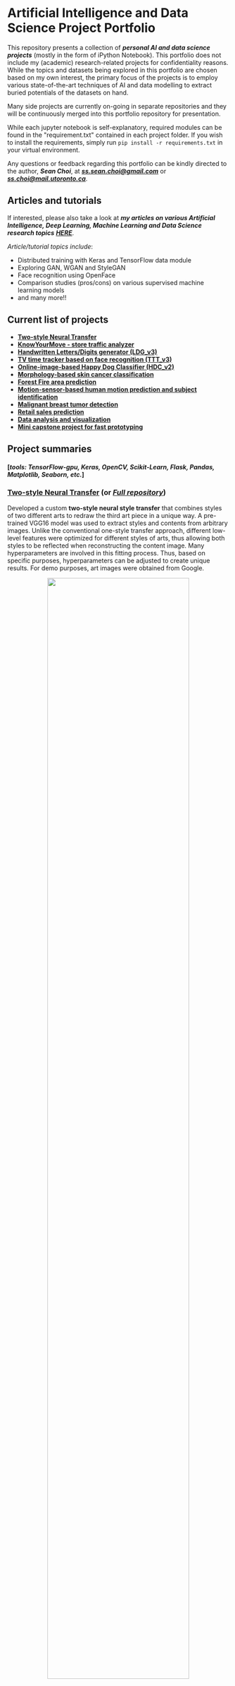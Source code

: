 # Artificial Intelligence and Data Science Project Portfolio

This repository presents a collection of ***personal AI and data science projects*** (mostly in the form of iPython Notebook). This portfolio does not include my (academic) research-related projects for confidentiality reasons. While the topics and datasets being explored in this portfolio are chosen based on my own interest, the primary focus of the projects is to employ various state-of-the-art techniques of AI and data modelling to extract buried potentials of the datasets on hand.

Many side projects are currently on-going in separate repositories and they will be continuously merged into this portfolio repository for presentation.

While each jupyter notebook is self-explanatory, required modules can be found in the "requirement.txt" contained in each project folder. If you wish to install the requirements, simply run `pip install -r requirements.txt` in your virtual environment. 

Any questions or feedback regarding this portfolio can be kindly directed to the author, ***Sean Choi***, at ***ss.sean.choi@gmail.com*** or ***ss.choi@mail.utoronto.ca***.

## Articles and tutorials

If interested, please also take a look at ***my articles on various Artificial Intelligence, Deep Learning, Machine Learning and Data Science research topics*** [***HERE***](https://github.com/alexbrowntiger/Artificial_Intelligence_articles_and_tutorials).

*Article/tutorial topics include*:

* Distributed training with Keras and TensorFlow data module
* Exploring GAN, WGAN and StyleGAN
* Face recognition using OpenFace
* Comparison studies (pros/cons) on various supervised machine learning models
* and many more!!

## Current list of projects
* [**Two-style Neural Transfer**](#two-style-neural-transfer-or-full-repository)
* [**KnowYourMove - store traffic analyzer**](#knowyourmove-or-full-repository)
* [**Handwritten Letters/Digits generator (LDG_v3)**](#handwritten-letters-and-digits-generator-ldg_v3-or-full-repository)
* [**TV time tracker based on face recognition (TTT_v3)**](#tv-time-tracker-based-on-face-recognition-ttt_v3-or-full-repository)
* [**Online-image-based Happy Dog Classifier (HDC_v2)**](#online-image-based-happy-dog-classifier-hdc_v2-or-full-repository)
* [**Morphology-based skin cancer classification**](#morphology-based-skin-cancer-classification)
* [**Forest Fire area prediction**](#forest-fire-area-prediction)
* [**Motion-sensor-based human motion prediction and subject identification**](#motion-sensor-based-human-motion-prediction-and-subject-identification)
* [**Malignant breast tumor detection**](#malignant-breast-tumor-detection)
* [**Retail sales prediction**](#retail-sales-prediction)
* [**Data analysis and visualization**](#data-analysis-and-visualization)
* [**Mini capstone project for fast prototyping**](#mini-capstone-project-for-fast-prototyping)

## Project summaries
#### [*tools: TensorFlow-gpu, Keras, OpenCV, Scikit-Learn, Flask, Pandas, Matplotlib, Seaborn, etc.*]

### [Two-style Neural Transfer][31] (or [*Full repository*](https://github.com/alexbrowntiger/NeuralStyleTransfer_custom))

Developed a custom **two-style neural style transfer** that combines styles of two different arts to redraw the third art piece in a unique way. A pre-trained VGG16 model was used to extract styles and contents from arbitrary images. Unlike the conventional one-style transfer approach, different low-level features were optimized for different styles of arts, thus allowing both styles to be reflected when reconstructing the content image. Many hyperparameters are involved in this fitting process. Thus, based on specific purposes, hyperparameters can be adjusted to create unique results. For demo purposes, art images were obtained from Google. 

<p align="center">
<img src="TwoStyleTransfer/Readme_images/two_style_outline.png" width=80%></p>

<p align="center">
<img src="TwoStyleTransfer/Readme_images/two_style_sample_images.png" width=80%></p>

<p align="center">
<img src="TwoStyleTransfer/Readme_images/two_style_result.png" width=80%></p>

<p align="center">
<img src="TwoStyleTransfer/Readme_images/two-style.gif" width=50%></p>



### [KnowYourMove][30] (or [*Full repository*](https://github.com/alexbrowntiger/INSIGHT-project))

Deployed computer-vision-based business intelligence tool (**KnowYourMove**) that analyzes time-specific store traffics from store surveillance camera systems. By tracking the motion of individual customers over time (**based on Single Shot Detector and centroid tracking algorithm**), KnowYourMove generates information maps that can provide business owners with hidden insights to understand their customers better (in terms of their shopping routes and aggregated time spent in different areas). KnowYourMove has been deployed as a [**web application**](http://www.knowyourmove.store/) (currently hosted on AWS t2.micro; **NOTE: as of Nov 7, 2019, the instance has been temporarily stopped.**) where a user can upload a surveillance video (or use videos from YouTube) to generate the reports. The information can be filtered by specific time windows (i.e. morning/afternoon or weekdays/weekends, etc). Such information is expected to provide time-specific customer traffics at a store so as to enable micro-optimization of business operations such as store floor plannings and pricing strategy without breaching customer privacy.

<p align="center">
<img src="KnowYourMove/ReadMe_Images/KnowYourMoveGIF.gif" width=100%></p>

<p align="center">
<img src="KnowYourMove/ReadMe_Images/summary_result.png" width=100%></p>



### [Handwritten Letters and Digits generator (LDG_v3)][29] (or [*Full repository*](https://github.com/alexbrowntiger/letter_digit_generator_VAE))

Developed **(convolutional) conditional variational autoencoder (CVAE)**-based handwritten letters/digits generator. Trained on the EMNIST dataset (62 claases compriding [0-9], [a-z] and [A-Z]), the generator can produce new handwritten-like letters/digits based on the typed inputs. Both convolutional and vanilla models are being investigated for comparison purposes. While the models are not yet optimized, their reconstruction results look satisfactory.

<p align="center">
<img src="Letter_digit_generator/images/summary_ldg_v3_reconstruction.png" width="90%">
</p>
<p align="center">
<img src="Letter_digit_generator/images/summary_ldg_v3_testing.png" width="100%">
</p>

***[ldg_v3_gen](https://github.com/alexbrowntiger/Artificial_Intelligence_Data_Science_Portfolio/blob/master/Letter_digit_generator/ldg_v3_gen.py)*** is a command-line letters/digits generator based on ldg_v3 Conv-CVAE model. It simply loads the Conv-CVAE model and the corresponding weights (best) to produce the results.

<p align="center">
<img src="Letter_digit_generator/images/summary_ldg_v3_gen.png" width="100%">
</p>

### [TV time tracker based on face recognition (TTT_v3)][28] (or [*Full repository*](https://github.com/alexbrowntiger/TV_time_tracking_face_recognition))

Built a tracker that recognizes the faces of registered individuals to measure the time they spend watching the camera (or watching TV in the final application). Developed on top of [Keras-OpenFace](https://github.com/iwantooxxoox/Keras-OpenFace), a project converting OpenFace from its original Torch implementation to a Keras version, the current version of TTT (TTT_v3) showed great accuracy of ~ 88% in recognizing my face + measuring time me watching a camera in a video format. In the upcoming versions, TTT will be implemented into a real-time module to be mounted on a TV to finalize the project.

### [Online-image-based Happy Dog Classifier (HDC_v2)][27] (or [*Full repository*](https://github.com/alexbrowntiger/Happy_Dog_Detection))

Built **a customized CNN model with ResNET50-like residual blocks**. Trained it with a small image set that was prepared from Google using google-images-download module. After searching for the optimized hyperparameters, the final model could achieve ~ 90% accuracy on a test set and the model was eventually applied to predict the happiness of my puppy, Lucky. Many of the mislabeled images were turned out to be very difficult even for me to classify as happy or sad. Acknowledging the difficulties associated with reading dogs' emotions, I have to admit that the quality of the downloaded training data must have been compromised to some degree. Nonetheless, the best model/weights have been saved.

<p align="center">
<img src="HappyDogDetection/Readme_images/wrong_label_test_image_hdc_v2.png" alt="intermediate_layer_1" width="45%" class="center">
<img src="HappyDogDetection/Readme_images/new_image_result_hdc_v2.png" alt="confusion matrix" width="45%" class="center">
</p>

#### Happy Dog Detector (HDD)
In the ongoing **HappyDogDetector (HDD)** development, ***a customized YOLO model was integrated to the best model built in HDC_v2*** in order to localize happy dogs in given images/videos. For this first version (HDD_v1), the pretrained YOLO weights were used to identify dogs among 80 predictions, but in the upcoming versions, newly-trained weights will be used to localize only the face of a dog to improve the accuracy of the final model. 

[***Current HDD_v1***](https://github.com/alexbrowntiger/Happy_Dog_Detection/blob/master/custom_darkflow/HappyDogDetector_v1.ipynb) on a YouTube video (detecting only **Happy**)
*Video source: [here](https://www.youtube.com/watch?v=0lEUiQEDUHM)*

<p align="center">
<img src="HappyDogDetection/Readme_images/hdd_v1_videotesting.gif" width="60%">
</p>

***Current HDD_v1*** on images (detecting both **Happy and Sad**)

<p align="center">
<img src="HappyDogDetection/Readme_images/hdd_v1_example.png" width="60%"></p>

The current HDD_v1 localizes dogs from given images/vidoes and classify if he/she is happy (or optionally sad as well). The system is planned to be built into a realtime detection module in the upcoming HDD versions.

### [Morphology-based skin cancer classification][1]

Designed a customized CNN model and implemented ***a transfer learning on VGG16*** that achieved ~ 80% accuracy in classifying 7 different skin cancer types. While the target variables were highly imbalanced, the final model constructed was shown to well differentiate different classes solely based on their morphology. Intermediate layers of CNN were also visualized for deeper understanding of the system. The best model/weights have been saved.

<p align="center">
<img src="SkinCancerClassification_CNN/figure/featuremaps-layer-1.png" alt="intermediate_layer_1" width="45%" class="center">
<img src="SkinCancerClassification_CNN/figure/model_2_evaluation.png" alt="confusion matrix" width="45%" class="center">
</p>

### [Forest Fire area prediction][2]

Constructed regression model using ***XGBooster regressor*** that can estimate the burning area from the future forest fire. In order to deal with the highly imbalanced target variable, the oversampling approach was taken to help the model to be sensitive to a small chance of forest fire occurrence. With the corresponding feature selection process, the model could achieve the RMSE of ~3.2.

<p align="center">
<img src="EstimatingDamageFromForestFire/figure/low-level features.png" alt="feature locations" width="45%">
<img src="EstimatingDamageFromForestFire/figure/learning curve.png" alt="learning curve" width="45%">
</p>

### [Motion-sensor-based human motion prediction and subject identification][3]

Analyzed motion sensor signals from human subjects in Time-domain and Frequency-domain to confirm their differentiability. Furthermore, a various statistical technique like t-SNE was employed to visualize how different motions of different subjects fall into the same cluster. ***XGBoost classifier*** was trained to predict the motion and even identify the specific subject with >95% accuracy with only using the small portion of the available data. The most useful sensors in general in terms of predicting specific motions and subject were gyrometers on arms and ankles. Only a subset of available data (i.e. sensors on the wrist) has been tested for their prediction power.

<p align="center">
<img src="HumanAndMotionPrediction/figure/Time_Freq signal traces.png" alt="TDFD trace" width="45%">
<img src="HumanAndMotionPrediction/figure/tSNA by motion.png" alt="tSNE" width="45%">
</p>

### [Malignant breast tumor detection][4]

As an extension of my Master's project, malignant breast tumor detection problem was explored using ***KNN and SVM classifiers***. The metrics was carefully chosen so that to optimize the model that can avoid as much false-positives (predict as benign while it is malignant) as possible. The performance of the two constructed models was compared with that of a dummy classifier. While the KNN achieved ~ 99% precision, a highly tuned SVM classifier could achieve 100% precision while compromising its recall to some extent.

<p align="center">
<img src="PrognosticBreaseTumorDetection/figure/tSNE.png" alt="tSNE" width="45%">
<img src="PrognosticBreaseTumorDetection/figure/p-r curve.png" alt="pr curve" width="30%">
</p>

### [Retail sales prediction][5]

Constructed an ***ensemble model*** to predict a purchase amount of new potential customers based on their low-level information such as Gender and Age group. A risk of data leakage, along with a careful feature engineering/selection, was investigated.

<p align="center">
<img src="RetailSalesPrediction_BlackFridayAnalysis/figure/learning curve.png" alt="learning curve" width="40%">
</p>

### Data analysis and visualization
#### [*tools: Scikit-Learn, Pandas, Matplotlib, Seaborn, etc.*]
#### [911 call type][11]
The 911 call dataset was cleaned and organized by implementing various ***feature engineering/extraction techniques***.
#### [stock price][12]
Analyzed daily returns of FANG (Facebook, Amazon, Netflix and Google) stocks between 2013/01/01 and 2018/01/01. A brief ***EDA on the fetched data from online*** could reveal the information that can help in future investment.

### Mini capstone project for fast prototyping 
#### [*tools: TensorFlow, Scikit-Learn, Pandas, Matplotlib, Seaborn, Hyperopt, etc.*]
#### [Bank note authentication prediction][21]
Roughly constructed ***DNN*** was employed to differentiate the authentic and fake bank notes. Its classification accuracy was compared to that of a highly-tuned logistic regression model to test its performance.  
#### [yelp review star prediction][22]
Implemented ***NLP*** technique for processing the raw text data from Yelp. Quickly tested a few techniques like TF-IDF transformation to investigate their effectiveness on predicting the number of stars from the reviews using multinomial ***Naive Bayes classifier***.
#### [College type prediction][23]
Famous clustering algorithms such as ***K-means and Agglomerative clusterings*** have been implemented in order to separate two groups of colleges (public and private). With the true labels, the clustering performance of each model has been evaluated.
#### [Advertisement click prediction][24]
Designed and tuned the simple ***logistic regression*** model in order to predict if the new user would click the advertisement. With a tuning of regularization parameter, the prediction accuracy could improve to ~97% from ~89% with the minimum effort.
#### [Anonymous data classification][25]
A ***KNN*** model was trained in order to classify the anonymous dataset. Various hyperparameter optimization techniques were explored including ***the manual search, random search and sequential-model-based (Bayseian-based) optimization search***. Given the simplicity of the given anonymous dataset, the optimized results in the different search models resulted in the same error score, but it was clearly shown that the Bayseian-based optimization search could automatically find the optimal hyperparameters faster and more efficiently by focusing on the specific region of the multi-dimensional hyperparameter space that is more likely to improve the model performance.

<p align="center">
<img src="Mini capstone projects/images/search_figure_summary.png" alt="intermediate_layer_1" width="100%" class="center">
<img src="Mini capstone projects/images/random_tpe_search_summary.png" alt="confusion matrix" width="45%" class="center">
</p>



#### [Loan payback prediction][26]
Constructed and compared basic ***tree-based models*** for their performance on a prediction of loan payback based on LendingClub profiles. 

[1]:https://github.com/alexbrowntiger/Artificial_Intelligence_Data_Science_Portfolio/blob/master/SkinCancerClassification_CNN/SkinCancerClassification.ipynb
[2]:https://github.com/alexbrowntiger/Artificial_Intelligence_Data_Science_Portfolio/blob/master/EstimatingDamageFromForestFire/Forest_Fire_Prediction_Model.ipynb
[3]:https://github.com/alexbrowntiger/Artificial_Intelligence_Data_Science_Portfolio/blob/master/HumanAndMotionPrediction/Mobile_Human_Motion_Prediction.ipynb
[4]:https://github.com/alexbrowntiger/Artificial_Intelligence_Data_Science_Portfolio/blob/master/PrognosticBreaseTumorDetection/BenignBreatTumorDetection.ipynb
[5]:https://github.com/alexbrowntiger/Artificial_Intelligence_Data_Science_Portfolio/blob/master/RetailSalesPrediction_BlackFridayAnalysis/BlackFriday%2BAnalysis_Prediction.ipynb

[11]:https://github.com/alexbrowntiger/Artificial_Intelligence_Data_Science_Portfolio/blob/master/Mini%20capstone%20projects/EDA-911call_Montgomery.ipynb
[12]:https://github.com/alexbrowntiger/Artificial_Intelligence_Data_Science_Portfolio/blob/master/Mini%20capstone%20projects/EDA-FANG_StockPrice.ipynb

[21]:https://github.com/alexbrowntiger/Artificial_Intelligence_Data_Science_Portfolio/blob/master/Mini%20capstone%20projects/Bank%20authentication%20prediction_DNN%20buildup%20on%20TensorFlow.ipynb
[22]:https://github.com/alexbrowntiger/Artificial_Intelligence_Data_Science_Portfolio/blob/master/Mini%20capstone%20projects/Yelp_Review%20classification_NLP.ipynb
[23]:https://github.com/alexbrowntiger/Artificial_Intelligence_Data_Science_Portfolio/blob/master/Mini%20capstone%20projects/College%20type%20prediction_K-Means%20and%20Agglomerative%20Clustering.ipynb
[24]:https://github.com/alexbrowntiger/Artificial_Intelligence_Data_Science_Portfolio/blob/master/Mini%20capstone%20projects/Ad%20click%20prediction_Logistic%20Regression.ipynb
[25]:https://github.com/alexbrowntiger/Artificial_Intelligence_Data_Science_Portfolio/blob/master/Mini%20capstone%20projects/AnonymousDataClassification_KNN.ipynb
[26]:https://github.com/alexbrowntiger/Artificial_Intelligence_Data_Science_Portfolio/blob/master/Mini%20capstone%20projects/Loan_payback_prediction_Decision%20Trees%20and%20Random%20Forest.ipynb
[27]: https://github.com/alexbrowntiger/Artificial_Intelligence_Data_Science_Portfolio/blob/master/HappyDogDetection/HappyDogClassifier_v2.ipynb
[28]: https://github.com/alexbrowntiger/Artificial_Intelligence_Data_Science_Portfolio/blob/master/TV_time_tracker/TV_time_tracking_face_recognition_v3.ipynb
[29]: https://github.com/alexbrowntiger/Artificial_Intelligence_Data_Science_Portfolio/blob/master/Letter_digit_generator/letter_digit_generator_v3_conv-CVAE.ipynb

[30]: https://github.com/alexbrowntiger/Artificial_Intelligence_Data_Science_Portfolio/blob/master/KnowYourMove/Motion_analyzer.ipynb
[31]: https://github.com/alexbrowntiger/Artificial_Intelligence_Data_Science_Portfolio/blob/master/TwoStyleTransfer/StyleTransfer_custom.ipynb


